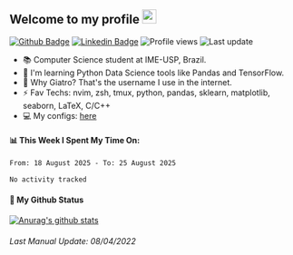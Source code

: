 ## Welcome to my profile <img src="https://media.giphy.com/media/hvRJCLFzcasrR4ia7z/giphy.gif" width="25px">

[![Github Badge](https://img.shields.io/badge/-Github-000?style=for-the-badge&logo=Github&logoColor=white&link=https://www.linkedin.com/in/lucas-paiolla/)](https://github.com/Giatroo)
[![Linkedin Badge](https://img.shields.io/badge/-LinkedIn-blue?style=for-the-badge&logo=Linkedin&logoColor=white&link=https://www.linkedin.com/in/lucas-paiolla/)](https://www.linkedin.com/in/lucas-paiolla/)
![Profile views](https://gpvc.arturio.dev/Giatroo)
![Last update](https://img.shields.io/github/last-commit/Giatroo/Giatroo)

- 📚 Computer Science student at IME-USP, Brazil.
- 🌱 I'm learning Python Data Science tools like Pandas and TensorFlow.
- 🤔 Why Giatro? That's the username I use in the internet.
- ⚡ Fav Techs: nvim, zsh, tmux, python, pandas, sklearn, matplotlib, seaborn, LaTeX, C/C++
- 💻 My configs: [here](https://github.com/Giatroo/cfgs)

#### 📊 This Week I Spent My Time On:

<!--START_SECTION:waka-->

```txt
From: 18 August 2025 - To: 25 August 2025

No activity tracked
```

<!--END_SECTION:waka-->

#### 🚀 My Github Status

[![Anurag's github stats](https://github-readme-stats.vercel.app/api?username=Giatroo&?count_private=true&show_icons=true&theme=onedark)](#)

###### Last Manual Update: 08/04/2022
